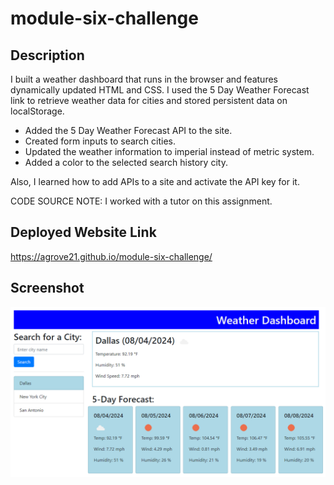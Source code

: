 # module-six-challenge

## Description
I built a weather dashboard that runs in the browser and features dynamically updated HTML and CSS. I used the 5 Day Weather Forecast link to retrieve weather data for cities and stored persistent data on localStorage.
-   Added the 5 Day Weather Forecast API to the site.
-   Created form inputs to search cities.
-   Updated the weather information to imperial instead of metric system.
-   Added a color to the selected search history city.

Also, I learned how to add APIs to a site and activate the API key for it.

CODE SOURCE NOTE: I worked with a tutor on this assignment.

## Deployed Website Link
https://agrove21.github.io/module-six-challenge/


## Screenshot
<img src="assets/images/weather dashboard1.png" width="800px">